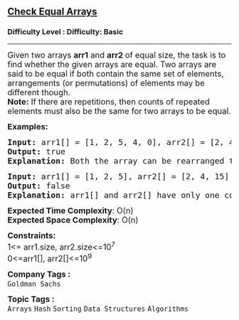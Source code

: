 <h2><a href="https://www.geeksforgeeks.org/problems/check-if-two-arrays-are-equal-or-not3847/1?page=2&category=Arrays,Mathematical,Sorting,Searching,Binary%20Search,two-pointer-algorithm,sliding-window,prefix-sum,Kadane&sortBy=submissions">Check Equal Arrays</a></h2><h3>Difficulty Level : Difficulty: Basic</h3><hr><div class="problems_problem_content__Xm_eO"><p><span style="font-size: 18px;">Given two arrays <strong>arr1</strong> and <strong>arr2 </strong>of equal size, the task is to find whether the given arrays are equal. Two arrays are said to be equal if both contain the same set of elements, arrangements (or permutations) of elements may be different though.<br><strong>Note:</strong> If there are repetitions, then counts of repeated elements must also be the same for two arrays to be equal.</span></p>
<p><span style="font-size: 18px;"><strong>Examples:</strong></span></p>
<pre><span style="font-size: 18px;"><strong>Input: </strong>arr1[] = [1, 2, 5, 4, 0], arr2[] = [2, 4, 5, 0, 1]
<strong>Output: </strong>true<strong>
Explanation: </strong>Both the array can be rearranged to [0,1,2,4,5]</span>
</pre>
<pre><span style="font-size: 18px;"><strong>Input: </strong>arr1[] = [1, 2, 5], arr2[] = [2, 4, 15]
<strong>Output: </strong>false<strong>
Explanation: </strong>arr1[] and arr2[] have only one common value.</span></pre>
<p><span style="font-size: 18px;"><strong>Expected Time Complexity</strong>: O(n)<br><strong>Expected Space Complexity</strong>: O(n)</span></p>
<p><span style="font-size: 18px;"><strong>Constraints:</strong><br>1&lt;= arr1.size, arr2.size&lt;=10<sup>7</sup><br>0&lt;=arr1[], arr2[]&lt;=10<sup>9</sup></span></p></div><p><span style=font-size:18px><strong>Company Tags : </strong><br><code>Goldman Sachs</code>&nbsp;<br><p><span style=font-size:18px><strong>Topic Tags : </strong><br><code>Arrays</code>&nbsp;<code>Hash</code>&nbsp;<code>Sorting</code>&nbsp;<code>Data Structures</code>&nbsp;<code>Algorithms</code>&nbsp;